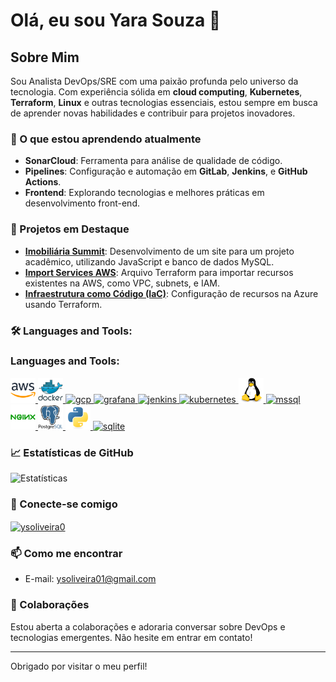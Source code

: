 # Olá, eu sou Yara Souza 👋

## Sobre Mim

Sou Analista DevOps/SRE com uma paixão profunda pelo universo da tecnologia. Com experiência sólida em **cloud computing**, **Kubernetes**, **Terraform**, **Linux** e outras tecnologias essenciais, estou sempre em busca de aprender novas habilidades e contribuir para projetos inovadores.

### 🌱 O que estou aprendendo atualmente

- **SonarCloud**: Ferramenta para análise de qualidade de código.
- **Pipelines**: Configuração e automação em **GitLab**, **Jenkins**, e **GitHub Actions**.
- **Frontend**: Explorando tecnologias e melhores práticas em desenvolvimento front-end.

### 🚀 Projetos em Destaque

- **[Imobiliária Summit](https://github.com/ysoliveira01/website)**: Desenvolvimento de um site para um projeto acadêmico, utilizando JavaScript e banco de dados MySQL.
- **[Import Services AWS](https://github.com/ysoliveira01/Import-Terraform)**: Arquivo Terraform para importar recursos existentes na AWS, como VPC, subnets, e IAM.
- **[Infraestrutura como Código (IaC)](https://github.com/ysoliveira01/IAC)**: Configuração de recursos na Azure usando Terraform.

### 🛠️ Languages and Tools:

<h3 align="left">Languages and Tools:</h3>
<p align="left">
    <a href="https://aws.amazon.com" target="_blank" rel="noreferrer">
        <img src="https://raw.githubusercontent.com/devicons/devicon/master/icons/amazonwebservices/amazonwebservices-original-wordmark.svg" alt="aws" width="40" height="40"/>
    </a>
    <a href="https://www.docker.com/" target="_blank" rel="noreferrer">
        <img src="https://raw.githubusercontent.com/devicons/devicon/master/icons/docker/docker-original-wordmark.svg" alt="docker" width="40" height="40"/>
    </a>
    <a href="https://cloud.google.com" target="_blank" rel="noreferrer">
        <img src="https://www.vectorlogo.zone/logos/google_cloud/google_cloud-icon.svg" alt="gcp" width="40" height="40"/>
    </a>
    <a href="https://grafana.com" target="_blank" rel="noreferrer">
        <img src="https://www.vectorlogo.zone/logos/grafana/grafana-icon.svg" alt="grafana" width="40" height="40"/>
    </a>
    <a href="https://www.jenkins.io" target="_blank" rel="noreferrer">
        <img src="https://www.vectorlogo.zone/logos/jenkins/jenkins-icon.svg" alt="jenkins" width="40" height="40"/>
    </a>
    <a href="https://kubernetes.io" target="_blank" rel="noreferrer">
        <img src="https://www.vectorlogo.zone/logos/kubernetes/kubernetes-icon.svg" alt="kubernetes" width="40" height="40"/>
    </a>
    <a href="https://www.linux.org/" target="_blank" rel="noreferrer">
        <img src="https://raw.githubusercontent.com/devicons/devicon/master/icons/linux/linux-original.svg" alt="linux" width="40" height="40"/>
    </a>
    <a href="https://www.microsoft.com/en-us/sql-server" target="_blank" rel="noreferrer">
        <img src="https://www.svgrepo.com/show/303229/microsoft-sql-server-logo.svg" alt="mssql" width="40" height="40"/>
    </a>
    <a href="https://www.nginx.com" target="_blank" rel="noreferrer">
        <img src="https://raw.githubusercontent.com/devicons/devicon/master/icons/nginx/nginx-original.svg" alt="nginx" width="40" height="40"/>
    </a>
    <a href="https://www.postgresql.org" target="_blank" rel="noreferrer">
        <img src="https://raw.githubusercontent.com/devicons/devicon/master/icons/postgresql/postgresql-original-wordmark.svg" alt="postgresql" width="40" height="40"/>
    </a>
    <a href="https://www.python.org" target="_blank" rel="noreferrer">
        <img src="https://raw.githubusercontent.com/devicons/devicon/master/icons/python/python-original.svg" alt="python" width="40" height="40"/>
    </a>
    <a href="https://www.sqlite.org/" target="_blank" rel="noreferrer">
        <img src="https://www.vectorlogo.zone/logos/sqlite/sqlite-icon.svg" alt="sqlite" width="40" height="40"/>
    </a>
</p>

### 📈 Estatísticas de GitHub

![Estatísticas](https://github-readme-stats.vercel.app/api?username=ysoliveira01&show_icons=true&hide_title=true&hide=prs&count_private=true&include_all_commits=true&hide_border=true&theme=radical)

<h3>🔗 Conecte-se comigo</h3>
<p align="left">
    <a href="" target="blank"><img align="center" src="https://raw.githubusercontent.com/rahuldkjain/github-profile-readme-generator/master/src/images/icons/Social/linked-in-alt.svg" alt="ysoliveira0" height="30" width="40" />
    </a>
</p>

### 📫 Como me encontrar

- E-mail: [ysoliveira01@gmail.com](mailto:ysoliveira01@gmail.com)

### 🤝 Colaborações

Estou aberta a colaborações e adoraria conversar sobre DevOps e tecnologias emergentes. Não hesite em entrar em contato!

---

Obrigado por visitar o meu perfil!
